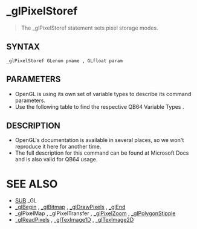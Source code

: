 # _glPixelStoref
> The _glPixelStoref statement sets pixel storage modes.

## SYNTAX
`_glPixelStoref GLenum pname , GLfloat param`

## PARAMETERS
* OpenGL is using its own set of variable types to describe its command parameters.
* Use the following table to find the respective QB64 Variable Types .


## DESCRIPTION
* OpenGL's documentation is available in several places, so we won't reproduce it here for another time.
* The full description for this command can be found at Microsoft Docs and is also valid for QB64 usage.


# SEE ALSO
* [SUB](SUB.md) _GL
* [_glBegin](_glBegin.md) , [_glBitmap](_glBitmap.md) , [_glDrawPixels](_glDrawPixels.md) , [_glEnd](_glEnd.md)
* _glPixelMap , _glPixelTransfer , [_glPixelZoom](_glPixelZoom.md) , [_glPolygonStipple](_glPolygonStipple.md)
* [_glReadPixels](_glReadPixels.md) , [_glTexImage1D](_glTexImage1D.md) , [_glTexImage2D](_glTexImage2D.md)

